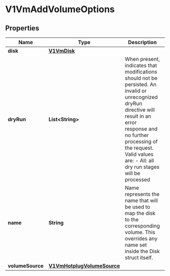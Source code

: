 # V1VmAddVolumeOptions

## Properties
Name | Type | Description | Notes
------------ | ------------- | ------------- | -------------
**disk** | [**V1VmDisk**](V1VmDisk.md) |  | 
**dryRun** | **List&lt;String&gt;** | When present, indicates that modifications should not be persisted. An invalid or unrecognized dryRun directive will result in an error response and no further processing of the request. Valid values are: - All: all dry run stages will be processed |  [optional]
**name** | **String** | Name represents the name that will be used to map the disk to the corresponding volume. This overrides any name set inside the Disk struct itself. | 
**volumeSource** | [**V1VmHotplugVolumeSource**](V1VmHotplugVolumeSource.md) |  | 
